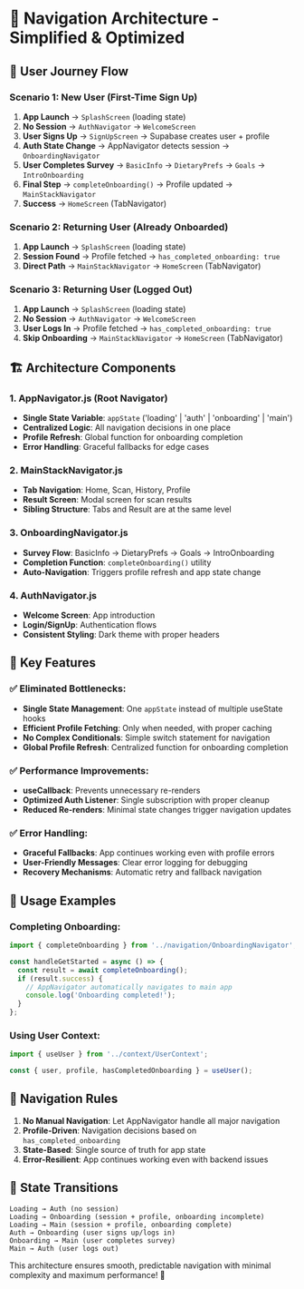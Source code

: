 # 🚀 Navigation Architecture - Simplified & Optimized

## 📱 **User Journey Flow**

### **Scenario 1: New User (First-Time Sign Up)**

1. **App Launch** → `SplashScreen` (loading state)
2. **No Session** → `AuthNavigator` → `WelcomeScreen`
3. **User Signs Up** → `SignUpScreen` → Supabase creates user + profile
4. **Auth State Change** → AppNavigator detects session → `OnboardingNavigator`
5. **User Completes Survey** → `BasicInfo` → `DietaryPrefs` → `Goals` → `IntroOnboarding`
6. **Final Step** → `completeOnboarding()` → Profile updated → `MainStackNavigator`
7. **Success** → `HomeScreen` (TabNavigator)

### **Scenario 2: Returning User (Already Onboarded)**

1. **App Launch** → `SplashScreen` (loading state)
2. **Session Found** → Profile fetched → `has_completed_onboarding: true`
3. **Direct Path** → `MainStackNavigator` → `HomeScreen` (TabNavigator)

### **Scenario 3: Returning User (Logged Out)**

1. **App Launch** → `SplashScreen` (loading state)
2. **No Session** → `AuthNavigator` → `WelcomeScreen`
3. **User Logs In** → Profile fetched → `has_completed_onboarding: true`
4. **Skip Onboarding** → `MainStackNavigator` → `HomeScreen` (TabNavigator)

## 🏗️ **Architecture Components**

### **1. AppNavigator.js (Root Navigator)**

- **Single State Variable**: `appState` ('loading' | 'auth' | 'onboarding' | 'main')
- **Centralized Logic**: All navigation decisions in one place
- **Profile Refresh**: Global function for onboarding completion
- **Error Handling**: Graceful fallbacks for edge cases

### **2. MainStackNavigator.js**

- **Tab Navigation**: Home, Scan, History, Profile
- **Result Screen**: Modal screen for scan results
- **Sibling Structure**: Tabs and Result are at the same level

### **3. OnboardingNavigator.js**

- **Survey Flow**: BasicInfo → DietaryPrefs → Goals → IntroOnboarding
- **Completion Function**: `completeOnboarding()` utility
- **Auto-Navigation**: Triggers profile refresh and app state change

### **4. AuthNavigator.js**

- **Welcome Screen**: App introduction
- **Login/SignUp**: Authentication flows
- **Consistent Styling**: Dark theme with proper headers

## 🔧 **Key Features**

### **✅ Eliminated Bottlenecks:**

- **Single State Management**: One `appState` instead of multiple useState hooks
- **Efficient Profile Fetching**: Only when needed, with proper caching
- **No Complex Conditionals**: Simple switch statement for navigation
- **Global Profile Refresh**: Centralized function for onboarding completion

### **✅ Performance Improvements:**

- **useCallback**: Prevents unnecessary re-renders
- **Optimized Auth Listener**: Single subscription with proper cleanup
- **Reduced Re-renders**: Minimal state changes trigger navigation updates

### **✅ Error Handling:**

- **Graceful Fallbacks**: App continues working even with profile errors
- **User-Friendly Messages**: Clear error logging for debugging
- **Recovery Mechanisms**: Automatic retry and fallback navigation

## 🎯 **Usage Examples**

### **Completing Onboarding:**

```javascript
import { completeOnboarding } from '../navigation/OnboardingNavigator';

const handleGetStarted = async () => {
  const result = await completeOnboarding();
  if (result.success) {
    // AppNavigator automatically navigates to main app
    console.log('Onboarding completed!');
  }
};
```

### **Using User Context:**

```javascript
import { useUser } from '../context/UserContext';

const { user, profile, hasCompletedOnboarding } = useUser();
```

## 🚦 **Navigation Rules**

1. **No Manual Navigation**: Let AppNavigator handle all major navigation
2. **Profile-Driven**: Navigation decisions based on `has_completed_onboarding`
3. **State-Based**: Single source of truth for app state
4. **Error-Resilient**: App continues working even with backend issues

## 🔄 **State Transitions**

```
Loading → Auth (no session)
Loading → Onboarding (session + profile, onboarding incomplete)
Loading → Main (session + profile, onboarding complete)
Auth → Onboarding (user signs up/logs in)
Onboarding → Main (user completes survey)
Main → Auth (user logs out)
```

This architecture ensures smooth, predictable navigation with minimal complexity and maximum performance! 🎉
